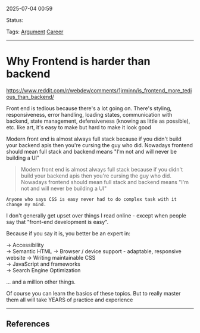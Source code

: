 
2025-07-04 00:59

Status:

Tags: [Argument](Argument) [Career](../../3%20-%20Tags/Career.md)

---
# Why Frontend is harder than backend
https://www.reddit.com/r/webdev/comments/1jrminn/is_frontend_more_tedious_than_backend/

Front end is tedious because there's a lot going on. There's styling, responsiveness, error handling, loading states, communication with backend, state management, defensiveness (knowing as little as possible), etc. like art, it's easy to make but hard to make it look good


Modern front end is almost always full stack because if you didn't build your backend apis then you're cursing the guy who did. Nowadays frontend should mean full stack and backend means "I'm not and will never be building a UI"

>Modern front end is almost always full stack because if you didn't build your backend apis then you're cursing the guy who did. Nowadays frontend should mean full stack and backend means "I'm not and will never be building a UI"

`Anyone who says CSS is easy never had to do complex task with it change my mind.`

I don't generally get upset over things I read online - except when people say that "front-end development is easy".  
  
Because if you say it is, you better be an expert in:  
  
→ Accessibility  
→ Semantic HTML
→ Browser / device support - adaptable, responsive website 
→ Writing maintainable CSS  
→ JavaScript and frameworks  
→ Search Engine Optimization
  
... and a million other things.  
  
Of course you can learn the basics of these topics. But to really master them all will take YEARS of practice and experience


---
## References